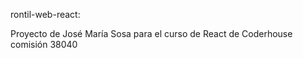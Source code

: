 rontil-web-react: 

Proyecto de José María Sosa para el curso de React de Coderhouse comisión 38040

